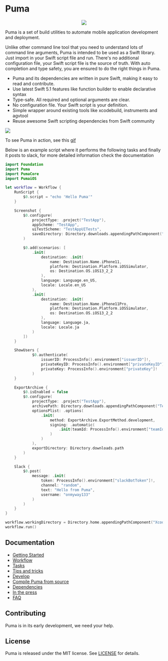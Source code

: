 # Puma

<div align="center">
    <img src="./Screenshots/logo.png" >
</div>

Puma is a set of build utilities to automate mobile application development and deployment.

Unlike other command line tool that you need to understand lots of command line arguments, Puma is intended to be used as a Swift library. Just import in your Swift script file and run. There's no additional configuration file, your Swift script file is the source of truth. With auto completion and type safety, you are ensured to do the right things in Puma.

- Puma and its dependencies are written in pure Swift, making it easy to read and contribute.
- Use latest Swift 5.1 features like function builder to enable declarative syntax
- Type-safe. All required and optional arguments are clear.
- No configuration file. Your Swift script is your definition.
- Simple wrapper around existing tools like xcodebuild, instruments and agvtool
- Reuse awesome Swift scripting dependencies from Swift community

![](Screenshots/puma_console.png)

To see Puma in action, see this [gif](Screenshots/puma.gif)

Below is an example script where it performs the following tasks and finally it posts to slack, for more detailed information check the documentation

```swift
import Foundation
import Puma
import PumaCore
import PumaiOS

let workflow = Workflow {
    RunScript {
        $0.script = "echo 'Hello Puma'"
    }

    Screenshot {
        $0.configure(
            projectType: .project("TestApp"),
            appScheme: "TestApp",
            uiTestScheme: "TestAppUITests",
            saveDirectory: Directory.downloads.appendingPathComponent("PumaScreenshots").path
        )

        $0.add(scenarios: [
            .init(
                destination: .init(
                    name: Destination.Name.iPhone11,
                    platform: Destination.Platform.iOSSimulator,
                    os: Destination.OS.iOS13_2_2
                ),
                language: Language.en_US,
                locale: Locale.en_US
            ),
            .init(
                destination: .init(
                    name: Destination.Name.iPhone11Pro,
                    platform: Destination.Platform.iOSSimulator,
                    os: Destination.OS.iOS13_2_2
                ),
                language: Language.ja,
                locale: Locale.ja
            )
        ])
    }

    ShowUsers {
            $0.authenticate(
                issuerID: ProcessInfo().environment["issuerID"]!,
                privateKeyID: ProcessInfo().environment["privateKeyID"]!,
                privateKey: ProcessInfo().environment["privateKey"]!
            )
    }

    ExportArchive {
        $0.isEnabled = false
        $0.configure(
            projectType: .project("TestApp"),
            archivePath: Directory.downloads.appendingPathComponent("TestApp.xcarchive").path,
            optionsPlist: .options(
                .init(
                    method: ExportArchive.ExportMethod.development,
                    signing: .automatic(
                        .init(teamId: ProcessInfo().environment["teamId"]!)
                    )
                )
            ),
            exportDirectory: Directory.downloads.path
        )
    }

    Slack {
        $0.post(
            message: .init(
                token: ProcessInfo().environment["slackBotToken"]!,
                channel: "random",
                text: "Hello from Puma",
                username: "onmyway133"
            )
        )
    }
}

workflow.workingDirectory = Directory.home.appendingPathComponent("XcodeProject/TestApp").path
workflow.run()
```

## Documentation

- [Getting Started](Documentation/GettingStarted.md)
- [Workflow](Documentation/Workflow.md)
- [Tasks](Documentation/Tasks.md)
- [Tips and tricks](Documentation/Tips.md)
- [Develop](Documentation/Develop.md)
- [Compile Puma from source](Documentation/Compile.md)
- [Dependencies](Documentation/Dependencies.md)
- [In the press](Documentation/InThePress.md)
- [FAQ](Documentation/FAQ.md)


## Contributing

Puma is in its early development, we need your help.

## License
Puma is released under the MIT license. See [LICENSE](LICENSE) for details.
